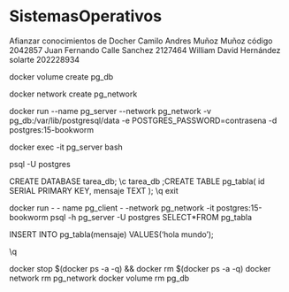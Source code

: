# SistemasOperativos
Afianzar conocimientos de Docher
Camilo Andres Muñoz Muñoz código 2042857
Juan Fernando Calle Sanchez 2127464
William David Hernández solarte 202228934

docker volume create pg_db

docker network create pg_network

docker run --name pg_server --network pg_network -v pg_db:/var/lib/postgresql/data -e POSTGRES_PASSWORD=contrasena -d postgres:15-bookworm

docker exec -it pg_server bash

psql -U postgres

CREATE DATABASE tarea_db;
\c tarea_db
;CREATE TABLE pg_tabla(
    id SERIAL PRIMARY KEY,
    mensaje TEXT
); 
\q
exit

docker run - - name pg_client - -network pg_network -it postgres:15-bookworm psql -h pg_server -U postgres
SELECT*FROM pg_tabla

INSERT INTO pg_tabla(mensaje) VALUES(‘hola mundo’); 

\q

docker stop $(docker ps -a -q) && docker rm $(docker ps -a -q)
docker network rm pg_network
docker volume rm pg_db
